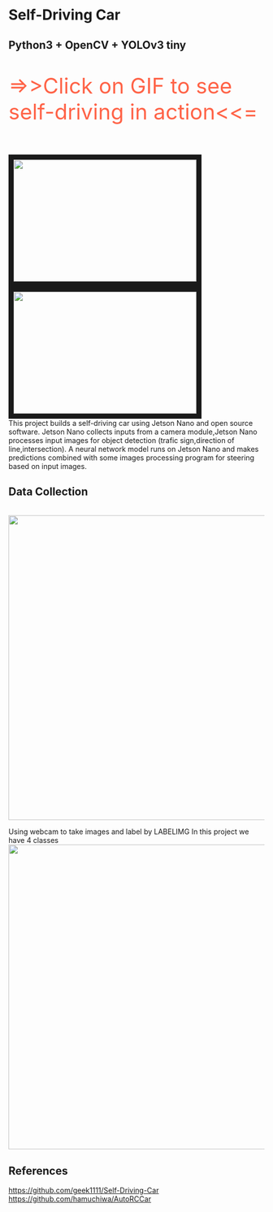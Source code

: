 # Self-Driving Car
## Python3 + OpenCV + YOLOv3 tiny

<p style="color:Tomato;font-size:300%;">=>>Click on GIF to see self-driving in action<<=</p>
</br>
<a href="https://www.youtube.com/watch?v=FiEcJnCTDOk
" target="_blank"><img src="https://lh3.googleusercontent.com/TYOKntBHSvbR1lsVwdSzKE4ai13_t8TwKHAbUwjIz_nInBVqfOuIOFeb7SvtyUaNH8CNSY7UZpxTd82BTq-LqY0fgVLKYqoGZKONpSF67vAnOjez4177sReNWpDDZmqKVSrJ4CgzmJ6Zy9fCT246BFb0arfwXsSnjiib_QcprMvz6osTJMdBNQ8Mu1FHIZxPFGp7fLkbocKqq35mrmjmqv8mmPvSFkQrHTlURpIqJDhLwPB3k4BSQ_kvfz8cIkEMmO94myNRKfztEBf1zQT_oiKyncdMOvRcaOS-KxbR80yBG9AGHw9s0z-HCXsmU4_JkjK5ia2la6lEB8Phr1-v2V6scuOVnl9BYNo80gDz5j0gw1FL9LSv6Ifk_722hdruV1D4vjOPBd2MEWdkrOOAYwrJIzjVT4kopvZcPGrpYBv7iyU7XN1Rg-4pX6HgIwTzgz6CwlZodevhDIS91H8YIEAUuKV_BNiTgUzsryH0nfOKRsxql2qOPOyd7dc5Epfvpglb51o84klCP5uXCCNgNNA6rOKnOibVlePFZ8DnxbiYN3-uwfWOcPChf5Q93lTh1RnhDi-6EuEEElyfqcihizZHYFdvVcA0uZ0lf1uHo9ygO5xzG5YPXg0P-lgN5R3MZU1w7SHlxE66k7M0-Uw_JZlbdgAqS_16zAb_joPa0GW9n2L-PbtltISHPwt3hyVG_Q-y19naFPomNk2zac27Jfdr=w328-h185-no?authuser=0" width="360" height="240" border="10" /></a>
</br>
<a href="https://www.youtube.com/watch?v=FiEcJnCTDOk
" target="_blank"><img src="https://lh3.googleusercontent.com/bxUKsT1AvxFuaiE85qQwFb4ZSApVClsT5rjrUotyItQ8or8Xc6BkFjT2f6C5Ok7IwBeG_HwUpXQBfA_O3O4n4ejoCZ4ImjTG5VxTKyNtPo8v66gckA-nK8jCMtCCjiIOkCNL0VagpwAArAcYAykJ05HTiRuiJ7qSsEw3SSGo2fjy7yPhUmAYGjtKAPYG32NfcGgNoz2sRdAJ5jjHFjPur5ww3zJv21YQyalEHvekZVriOib6WMYgfwfYbqDsgPetUY0kH99dLsEw1bev1bmpvdtLGvJv9rFpuhtLBCW98VvXakBdTqgWKvaihLkhot0AMecPUwTwldfMcfPQLL3MU2eafxggaBq4Gu0MHlfHdErw5VGFJMnln62LdsyxqX94sh27RjGkv399_e2twCOI-BoM9152kiaeTqS5oHad0KT3yV7fuMFT3-5rLJOQX9UiV8pe4YYyI5umepYONJtVniDSvR1Q0Z-N9DscaKecGAm6zOBCNzwB4KCtQGfjzX8iyV3YDQWf6chAr0oIGx7McVTEjeNdBKUvoaL9pxfijhJnqssU11bMV4nWCSQcuMKrPLgYHVz3y-Ct-zfPIFJ5jgIsVPadPpLtJqynB09NVoJD1ldk_C7R_Tl5x4OEUrBu3Kp3tOzL7ENVKAz1BitSCB2IurQKkRSc9qSm2nCCH3MP-rT-4s8zV77Xh_jRuBTpbuB2CT5BRdqVVpjk4zpQd7Y-=w1272-h718-no?authuser=0" width="360" height="240" border="10" /></a>
</br>
This project builds a self-driving car using Jetson Nano and open source software. Jetson Nano collects inputs from a camera module,Jetson Nano processes input images for object detection (trafic sign,direction of line,intersection). A neural network model runs on Jetson Nano and makes predictions combined with some images processing program for steering based on input images. 

## Data Collection
</br>
<img src="https://lh3.googleusercontent.com/HQKPdHileuAmyoBXMzMSXxkVAbKabhZUuwNmzNbTlLPt37aMVaFhSIWJTZv12ju2dkmCr22OuXJrCAgwwkwx5kTdI4nRXggHQqCv3ZN5lBYJYyGyRaLrPT92wZ_jcwMC-PL0hE-KWU1d04Mhl-pEpQLQTztSZVSd3Xm8xGMLdyU44ws3C_h9GY1poi3SQC1aKpZdW4PiwiVLLrF5o12S3jDB66sWR8sAE34n2jJnBaBD2_fpKkRtAtAOhC22X0QiE5ZChg4O-U_dh7mFef83Oz8a9XfXduW4dKerZQN5DlyVDoUVojst1vosl08-l3WGOh9MFkk7N9g-NTs1JI4QFP4zopYxFLe6aQ7E90Spq7qVBWbGWl-kArn_2a0tHtpDPVig1EFzCVSAkfH7CgYOT4WY7Y_71ehSdRP36rdAhyL6hhy9GwjHTtCK2_Bs7iGcKeJweVl1_hVFvGVaqwDWG1g39QFSwV6RvN9bnA0FCC_VdXDP6NLFfU35LLzJkNdJEEEwCFYjWdH-g-8UZMjcHV3e6CbPZxARLZThbziGyIj9zQiz3qxulmyKbvlfHPVUT6J8_uJtoHZRAXJOb0qfAF5eIItdeieSjXiYvKuZbjhQVBRo4CRXJW1QOWYExksd6jPy2ihmP1lE6mjsbAOu311nwq2YkeuWKVPp1pYMc82GOeKrXuIdf4ZdLnjNnEc8EWBuAmK2DdR69XPL60rCtaoE=w1366-h768-no?authuser=0" width="600">

Using webcam to take images and label by LABELIMG
In this project we have 4 classes
</br>
<img src="https://lh3.googleusercontent.com/2TpOfgfPaCp37Svvx6rOhKEpeDWwUMHPywBVVFA3qyMR4bpHZMzVr7Wxq-AIAn_aQSp6_QvFXa6fCpFI5dQlzZGmUVotRENZO0Km8zoeTQhZwlLsJE1uzZDxCmJFI2WNO8nijRupDz-bRUvinc0jmwPNNTfzW465btihJOuEeSYzzGH_ipf-iv-ivt4SGkxW9E9vAMIjur2tSiC1nA-qMYJZ04Ugk6VnLVaCRvQ5YCSPZLIXisoluoo8PWto53kNax5DaGXLX-oF7iP5cyuEkpDxm99pSUst_D5uJNg53FNOYs_OMJ_GYdxWWTDjMpVleo7KlyS7R0vVYSedqHOGsCacxBixBJ0VHnr99uf92w6w4zOcnxsqTJNRCiTj2tC7Quz0eHMYVCxlwzKUdDCB-MFyXwkfCdnnoMpXmj5vs_fPzeoKtsJs9o9GaKLb8F-0aG55g72YNohr1VG2T-lEsnur6eSr1unDPFBtPenBeuPKeyP4WdhtxlUtRZR_GArN3e6JPy0hz59dssLpo6R4VURfCA4YEcp2MIignNIjlmdJ4-Nxnryw5IjAO9YF2jfV6p7R6WwXdnGmlROHWoc20cGto5janPb0hLdw80jLrjRVnMXZ5hcjQWyD4I0j3PNkmwJgp3Os8IcnVH0DyIBh6sBNtzwKW8FFVyAwcYju7Aw0oc5E-LCedQUTw4RvKRm-YUxG5eRzdH2SYy1pZtNpOT5k=w439-h114-no?authuser=0" width="600">
</br>
## References
https://github.com/geek1111/Self-Driving-Car
https://github.com/hamuchiwa/AutoRCCar